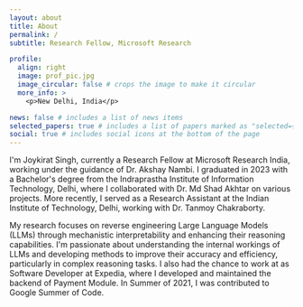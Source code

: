 ```yaml
---
layout: about
title: About
permalink: /
subtitle: Research Fellow, Microsoft Research

profile:
  align: right
  image: prof_pic.jpg
  image_circular: false # crops the image to make it circular
  more_info: >
    <p>New Delhi, India</p>

news: false # includes a list of news items
selected_papers: true # includes a list of papers marked as "selected={true}"
social: true # includes social icons at the bottom of the page
---
```

I'm Joykirat Singh, currently a Research Fellow at Microsoft Research India, working under the guidance of Dr. Akshay Nambi. I graduated in 2023 with a Bachelor's degree from the Indraprastha Institute of Information Technology, Delhi, where I collaborated with Dr. Md Shad Akhtar on various projects. More recently, I served as a Research Assistant at the Indian Institute of Technology, Delhi, working with Dr. Tanmoy Chakraborty.

My research focuses on reverse engineering Large Language Models (LLMs) through mechanistic interpretability and enhancing their reasoning capabilities. I'm passionate about understanding the internal workings of LLMs and developing methods to improve their accuracy and efficiency, particularly in complex reasoning tasks. I also had the chance to work at as Software Developer at Expedia, where I developed and maintained the backend of Payment Module. In Summer of 2021, I was contributed to Google Summer of Code.

<!-- Write your biography here. Tell the world about yourself. Link to your favorite [subreddit](http://reddit.com). You can put a picture in, too. The code is already in, just name your picture `prof_pic.jpg` and put it in the `img/` folder.

Put your address / P.O. box / other info right below your picture. You can also disable any of these elements by editing `profile` property of the YAML header of your `_pages/about.md`. Edit `_bibliography/papers.bib` and Jekyll will render your [publications page](/al-folio/publications/) automatically.

Link to your social media connections, too. This theme is set up to use [Font Awesome icons](https://fontawesome.com/) and [Academicons](https://jpswalsh.github.io/academicons/), like the ones below. Add your Facebook, Twitter, LinkedIn, Google Scholar, or just disable all of them. -->
